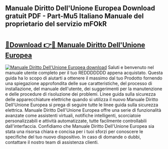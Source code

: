 ## Manuale Diritto Dell'Unione Europea Download gratuit PDF - Part-Mu5 Italiano Manuale del proprietario del servizio mFOkR

# <h2><a href="http://dffoong.blite.top/?on=Manuale+Diritto+Dell%27Unione+Europea">🔗Download 👉🔴 Manuale Diritto Dell'Unione Europea</a></h2>

[![Manuale Diritto Dell'Unione Europea download](https://i.imgur.com/lujVjoI.png)](http://dffoong.blite.top/?on=Manuale+Diritto+Dell%27Unione+Europea)
Saluti e benvenuto nel manuale utente completo per il tuo REDDDDDDD appena acquistato. Questa guida ha lo scopo di aiutarti a ottenere il massimo dal tuo Prodotto fornendo una spiegazione approfondita delle sue caratteristiche, del processo di installazione, del manuale dell'utente, dei suggerimenti per la manutenzione e delle procedure di risoluzione dei problemi. Linee guida sulla sicurezza delle apparecchiature elettriche quando si utilizza il nuovo Manuale Diritto Dell'Unione Europea si prega di seguire tutte le linee guida sulla sicurezza elettrica. Manuale Diritto Dell'Unione Europea offre una serie di funzionalità avanzate come assistenti virtuali, notifiche intelligenti, scorciatoie personalizzabili e attività automatizzate, tutte facilmente controllabili dall'interfaccia. Confidiamo che Manuale Diritto Dell'Unione Europea sia stata una risorsa chiara e concisa per i tuoi sforzi per conoscere le specifiche del tuo nuovo dispositivo. In caso di domande o dubbi, contattare il nostro team di assistenza clienti.
